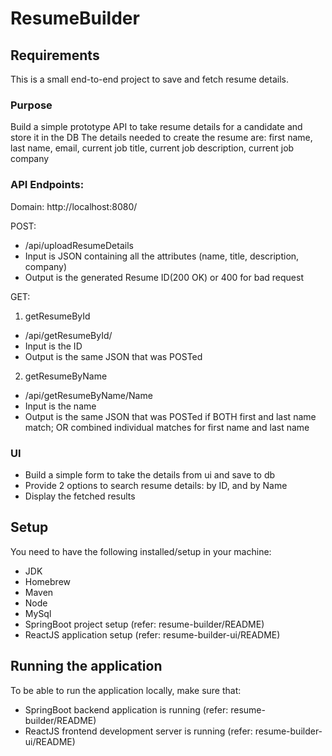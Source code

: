 # ResumeBuilder
## Requirements
This is a small end-to-end project to save and fetch resume details.

### Purpose
Build a simple prototype API to take resume details for a candidate and store it in the DB
The details needed to create the resume are: first name, last name, email, current job title, current job description,
current job company

### API Endpoints:
Domain: http://localhost:8080/

POST: 
- /api/uploadResumeDetails
- Input is JSON containing all the attributes (name, title, description, company)
- Output is the generated Resume ID(200 OK) or 400 for bad request

GET:
1. getResumeById 
- /api/getResumeById/<ID>
- Input is the ID
- Output is the same JSON that was POSTed

2. getResumeByName
- /api/getResumeByName/Name
- Input is the name
- Output is the same JSON that was POSTed if BOTH first and last name match; OR combined individual matches for
  first name and last name

### UI
- Build a simple form to take the details from ui and save to db
- Provide 2 options to search resume details: by ID, and by Name
- Display the fetched results


## Setup
You need to have the following installed/setup in your machine:
- JDK
- Homebrew
- Maven
- Node
- MySql
- SpringBoot project setup (refer: resume-builder/README)
- ReactJS application setup (refer: resume-builder-ui/README)

## Running the application
To be able to run the application locally, make sure that:
- SpringBoot backend application is running (refer: resume-builder/README)
- ReactJS frontend development server is running (refer: resume-builder-ui/README)
